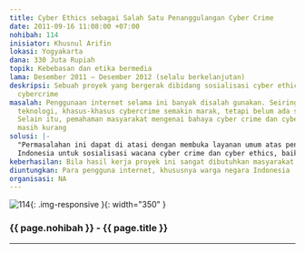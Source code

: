 ```yaml
---
title: Cyber Ethics sebagai Salah Satu Penanggulangan Cyber Crime
date: 2011-09-16 11:08:00 +07:00
nohibah: 114
inisiator: Khusnul Arifin
lokasi: Yogyakarta
dana: 330 Juta Rupiah
topik: Kebebasan dan etika bermedia
lama: Desember 2011 – Desember 2012 (selalu berkelanjutan)
deskripsi: Sebuah proyek yang bergerak dibidang sosialisasi cyber ethics dan monitoring
  cybercrime
masalah: Penggunaan internet selama ini banyak disalah gunakan. Seiring dengan perkembangan
  teknologi, khasus-khasus cybercrime semakin marak, tetapi belum ada sistem pengawasannya.
  Selain itu, pemahaman masyarakat mengenai bahaya cyber crime dan cyber ethics juga
  masih kurang
solusi: |-
  "Permasalahan ini dapat di atasi dengan membuka layanan umum atas pengaduan korban tindak cyber crime, merintis kerjasama dengan ICT WATCH untuk membantu monitoring, melibatkan Aliansi Jurnalistik Indonesia (AJI) dan Yayasan Wikimedia
  Indonesia untuk sosialisasi wacana cyber crime dan cyber ethics, baik berupa jurnal bacaan, pamflet atau berita kepada masyarakat, mengadakan survey riset untuk antisipasi lebih dalam."
keberhasilan: Bila hasil kerja proyek ini sangat dibutuhkan masyarakat
diuntungkan: Para pengguna internet, khususnya warga negara Indonesia
organisasi: NA
---
```


![114](/static/img/hibahcmb/114.png){: .img-responsive }{: width="350" }

### {{ page.nohibah }} - {{ page.title }}

---
